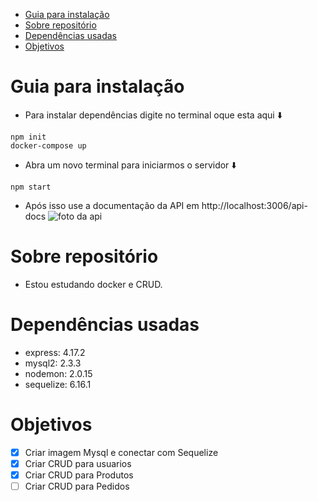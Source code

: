 - [Guia para instalação](#guia-para-instalação)
- [Sobre repositório](#sobre-repositório)
- [Dependências usadas](#dependências-usadas)
- [Objetivos](#objetivos)

# Guia para instalação
* Para instalar dependências digite no terminal oque esta  aqui ⬇️

```
npm init
docker-compose up
```
* Abra um novo terminal para iniciarmos o servidor ⬇️
```npm
npm start
```
* Após isso use a documentação da API em http://localhost:3006/api-docs
    ![foto da api](https://user-images.githubusercontent.com/79177415/154811820-f5679ccd-d48b-4204-b9c2-1258a8d8f774.png)

  

# Sobre repositório
* Estou estudando docker e CRUD.

# Dependências usadas
* express: 4.17.2
* mysql2: 2.3.3
* nodemon: 2.0.15
* sequelize: 6.16.1

# Objetivos

- [x] Criar imagem Mysql e conectar com Sequelize
- [x] Criar CRUD para usuarios
- [x] Criar CRUD para Produtos
- [ ] Criar CRUD para Pedidos